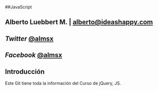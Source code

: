 ##JavaScript

## Alberto Luebbert M. | alberto@ideashappy.com

## _Twitter_ [@almsx](https://twitter.com/almsx)
## _Facebook_ [@almsx](https://facebook.com/almsx)

## Introducción

Este Git tiene toda la información del Curso de jQuery, JS.